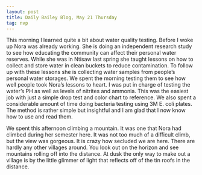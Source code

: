 ```yaml
---
layout: post
title: Daily Bailey Blog, May 21 Thursday
tag: nvp
---
```


This morning I learned quite a bit about water quality testing. Before I woke up Nora was already working. She is doing an independent research study to see how educating the community can affect their personal water reserves. While she was in Ntisaw last spring she taught lessons on how to collect and store water in clean buckets to reduce contamination. To follow up with these lessons she is collecting water samples from people’s personal water storages. We spent the morning testing them to see how well people took Nora’s lessons to heart. I was put in charge of testing the water’s PH as well as levels of nitrites and ammonia. This was the easiest job with just a simple drop test and color chart to reference. We also spent a considerable amount of time doing bacteria testing using 3M E. coli plates.  The method is rather simple but insightful and I am glad that I now know how to use and read them.

We spent this afternoon climbing a mountain. It was one that Nora had climbed during her semester here. It was not too much of a difficult climb, but the view was gorgeous. It is crazy how secluded we are here. There are hardly any other villages around. You look out on the horizon and see mountains rolling off into the distance. At dusk the only way to make out a village is by the little glimmer of light that reflects off of the tin roofs in the distance.
